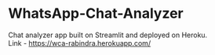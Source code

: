 # WhatsApp-Chat-Analyzer
Chat analyzer app built on Streamlit and deployed on Heroku.\
Link - https://wca-rabindra.herokuapp.com/
